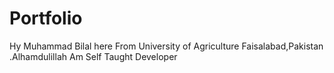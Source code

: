 # Portfolio
Hy Muhammad Bilal here From University of Agriculture Faisalabad,Pakistan .Alhamdulillah Am Self Taught Developer
